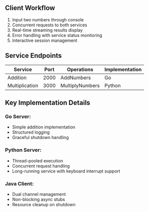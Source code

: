 ## Client Workflow
1. Input two numbers through console  
2. Concurrent requests to both services  
3. Real-time streaming results display  
4. Error handling with service status monitoring  
5. Interactive session management  

## Service Endpoints

| Service         | Port | Operations       | Implementation |
|-----------------|------|------------------|----------------|
| Addition        | 2000 | AddNumbers       | Go             |
| Multiplication  | 3000 | MultiplyNumbers  | Python         |

## Key Implementation Details

### Go Server:
- Simple addition implementation  
- Structured logging  
- Graceful shutdown handling  

### Python Server:
- Thread-pooled execution  
- Concurrent request handling  
- Long-running service with keyboard interrupt support  

### Java Client:
- Dual channel management  
- Non-blocking async stubs  
- Resource cleanup on shutdown  
